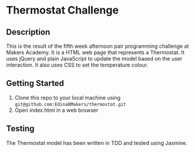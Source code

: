 # Thermostat Challenge

## Description

This is the result of the fifth week afternoon pair programming challenge at Makers Academy. It is a HTML web page that represents a Thermostat. It uses jQuery and plain JavaScript to update the model based on the user interaction. It also uses CSS to set the temperature colour.

## Getting Started

1. Clone this repo to your local machine using `git@github.com:EdinaBMakers/thermostat.git`
2. Open index.html in a web browser

## Testing

The Thermostat model has been written in TDD and tested using Jasmine.